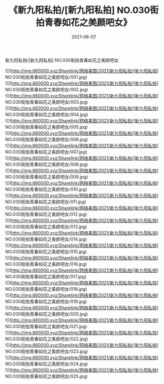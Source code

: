 ﻿---
layout: post
title:  《新九阳私拍/[新九阳私拍] NO.030街拍青春如花之美颜吧女》
date:   2021-06-07
img: http://img.660000.xyz/Sharelink/网络美图/2021/新九阳私拍/[新九阳私拍] NO.030街拍青春如花之美颜吧女/000.jpg
categories: [美女, 清纯, 唯美]
---

新九阳私拍/[新九阳私拍] NO.030街拍青春如花之美颜吧女

 ![](http://img.660000.xyz/Sharelink/网络美图/2021/新九阳私拍/[新九阳私拍] NO.030街拍青春如花之美颜吧女/001.jpg) <br>![](http://img.660000.xyz/Sharelink/网络美图/2021/新九阳私拍/[新九阳私拍] NO.030街拍青春如花之美颜吧女/002.jpg) <br>![](http://img.660000.xyz/Sharelink/网络美图/2021/新九阳私拍/[新九阳私拍] NO.030街拍青春如花之美颜吧女/003.jpg) <br>![](http://img.660000.xyz/Sharelink/网络美图/2021/新九阳私拍/[新九阳私拍] NO.030街拍青春如花之美颜吧女/004.jpg) <br>![](http://img.660000.xyz/Sharelink/网络美图/2021/新九阳私拍/[新九阳私拍] NO.030街拍青春如花之美颜吧女/005.jpg) <br>![](http://img.660000.xyz/Sharelink/网络美图/2021/新九阳私拍/[新九阳私拍] NO.030街拍青春如花之美颜吧女/006.jpg) <br>![](http://img.660000.xyz/Sharelink/网络美图/2021/新九阳私拍/[新九阳私拍] NO.030街拍青春如花之美颜吧女/007.jpg) <br>![](http://img.660000.xyz/Sharelink/网络美图/2021/新九阳私拍/[新九阳私拍] NO.030街拍青春如花之美颜吧女/008.jpg) <br>![](http://img.660000.xyz/Sharelink/网络美图/2021/新九阳私拍/[新九阳私拍] NO.030街拍青春如花之美颜吧女/009.jpg) <br>![](http://img.660000.xyz/Sharelink/网络美图/2021/新九阳私拍/[新九阳私拍] NO.030街拍青春如花之美颜吧女/010.jpg) <br>![](http://img.660000.xyz/Sharelink/网络美图/2021/新九阳私拍/[新九阳私拍] NO.030街拍青春如花之美颜吧女/011.jpg) <br>![](http://img.660000.xyz/Sharelink/网络美图/2021/新九阳私拍/[新九阳私拍] NO.030街拍青春如花之美颜吧女/012.jpg) <br>![](http://img.660000.xyz/Sharelink/网络美图/2021/新九阳私拍/[新九阳私拍] NO.030街拍青春如花之美颜吧女/013.jpg) <br>![](http://img.660000.xyz/Sharelink/网络美图/2021/新九阳私拍/[新九阳私拍] NO.030街拍青春如花之美颜吧女/014.jpg) <br>![](http://img.660000.xyz/Sharelink/网络美图/2021/新九阳私拍/[新九阳私拍] NO.030街拍青春如花之美颜吧女/015.jpg) <br>![](http://img.660000.xyz/Sharelink/网络美图/2021/新九阳私拍/[新九阳私拍] NO.030街拍青春如花之美颜吧女/016.jpg) <br>![](http://img.660000.xyz/Sharelink/网络美图/2021/新九阳私拍/[新九阳私拍] NO.030街拍青春如花之美颜吧女/017.jpg) <br>![](http://img.660000.xyz/Sharelink/网络美图/2021/新九阳私拍/[新九阳私拍] NO.030街拍青春如花之美颜吧女/018.jpg) <br>![](http://img.660000.xyz/Sharelink/网络美图/2021/新九阳私拍/[新九阳私拍] NO.030街拍青春如花之美颜吧女/019.jpg) <br>![](http://img.660000.xyz/Sharelink/网络美图/2021/新九阳私拍/[新九阳私拍] NO.030街拍青春如花之美颜吧女/020.jpg) <br>![](http://img.660000.xyz/Sharelink/网络美图/2021/新九阳私拍/[新九阳私拍] NO.030街拍青春如花之美颜吧女/021.jpg) <br>![](http://img.660000.xyz/Sharelink/网络美图/2021/新九阳私拍/[新九阳私拍] NO.030街拍青春如花之美颜吧女/022.jpg) <br>![](http://img.660000.xyz/Sharelink/网络美图/2021/新九阳私拍/[新九阳私拍] NO.030街拍青春如花之美颜吧女/023.jpg) <br>![](http://img.660000.xyz/Sharelink/网络美图/2021/新九阳私拍/[新九阳私拍] NO.030街拍青春如花之美颜吧女/024.jpg) <br>![](http://img.660000.xyz/Sharelink/网络美图/2021/新九阳私拍/[新九阳私拍] NO.030街拍青春如花之美颜吧女/025.jpg) <br>